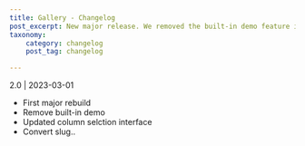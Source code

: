 ```yaml
---
title: Gallery - Changelog
post_excerpt: New major release. We removed the built-in demo feature in favour of speed and stability en user experience. Addressed minor bug fixes and enhanced the UI for the column selection
taxonomy:
    category: changelog
    post_tag: changelog

---
```


2.0 | 2023-03-01
* First major rebuild
* Remove built-in demo
* Updated column selction interface
* Convert slug..